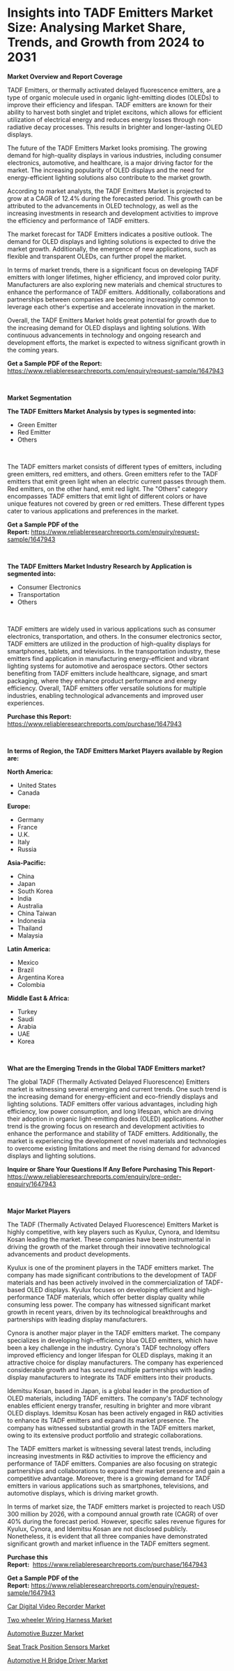 <p><h1>Insights into TADF Emitters Market Size: Analysing Market Share, Trends, and Growth from 2024 to 2031</h1></p><p><strong>Market Overview and Report Coverage</strong></p>
<p><p>TADF Emitters, or thermally activated delayed fluorescence emitters, are a type of organic molecule used in organic light-emitting diodes (OLEDs) to improve their efficiency and lifespan. TADF emitters are known for their ability to harvest both singlet and triplet excitons, which allows for efficient utilization of electrical energy and reduces energy losses through non-radiative decay processes. This results in brighter and longer-lasting OLED displays.</p><p>The future of the TADF Emitters Market looks promising. The growing demand for high-quality displays in various industries, including consumer electronics, automotive, and healthcare, is a major driving factor for the market. The increasing popularity of OLED displays and the need for energy-efficient lighting solutions also contribute to the market growth.</p><p>According to market analysts, the TADF Emitters Market is projected to grow at a CAGR of 12.4% during the forecasted period. This growth can be attributed to the advancements in OLED technology, as well as the increasing investments in research and development activities to improve the efficiency and performance of TADF emitters.</p><p>The market forecast for TADF Emitters indicates a positive outlook. The demand for OLED displays and lighting solutions is expected to drive the market growth. Additionally, the emergence of new applications, such as flexible and transparent OLEDs, can further propel the market.</p><p>In terms of market trends, there is a significant focus on developing TADF emitters with longer lifetimes, higher efficiency, and improved color purity. Manufacturers are also exploring new materials and chemical structures to enhance the performance of TADF emitters. Additionally, collaborations and partnerships between companies are becoming increasingly common to leverage each other's expertise and accelerate innovation in the market.</p><p>Overall, the TADF Emitters Market holds great potential for growth due to the increasing demand for OLED displays and lighting solutions. With continuous advancements in technology and ongoing research and development efforts, the market is expected to witness significant growth in the coming years.</p></p>
<p><strong>Get a Sample PDF of the Report:</strong> <a href="https://www.reliableresearchreports.com/enquiry/request-sample/1647943">https://www.reliableresearchreports.com/enquiry/request-sample/1647943</a></p>
<p>&nbsp;</p>
<p><strong>Market Segmentation</strong></p>
<p><strong>The TADF Emitters Market Analysis by types is segmented into:</strong></p>
<p><ul><li>Green Emitter</li><li>Red Emitter</li><li>Others</li></ul></p>
<p>&nbsp;</p>
<p><p>The TADF emitters market consists of different types of emitters, including green emitters, red emitters, and others. Green emitters refer to the TADF emitters that emit green light when an electric current passes through them. Red emitters, on the other hand, emit red light. The "Others" category encompasses TADF emitters that emit light of different colors or have unique features not covered by green or red emitters. These different types cater to various applications and preferences in the market.</p></p>
<p><strong>Get a Sample PDF of the Report:</strong>&nbsp;<a href="https://www.reliableresearchreports.com/enquiry/request-sample/1647943">https://www.reliableresearchreports.com/enquiry/request-sample/1647943</a></p>
<p>&nbsp;</p>
<p><strong>The TADF Emitters Market Industry Research by Application is segmented into:</strong></p>
<p><ul><li>Consumer Electronics</li><li>Transportation</li><li>Others</li></ul></p>
<p>&nbsp;</p>
<p><p>TADF emitters are widely used in various applications such as consumer electronics, transportation, and others. In the consumer electronics sector, TADF emitters are utilized in the production of high-quality displays for smartphones, tablets, and televisions. In the transportation industry, these emitters find application in manufacturing energy-efficient and vibrant lighting systems for automotive and aerospace sectors. Other sectors benefiting from TADF emitters include healthcare, signage, and smart packaging, where they enhance product performance and energy efficiency. Overall, TADF emitters offer versatile solutions for multiple industries, enabling technological advancements and improved user experiences.</p></p>
<p><strong>Purchase this Report:</strong>&nbsp; <a href="https://www.reliableresearchreports.com/purchase/1647943">https://www.reliableresearchreports.com/purchase/1647943</a></p>
<p>&nbsp;</p>
<p><strong>In terms of Region, the TADF Emitters Market Players available by Region are:</strong></p>
<p>
    <p> <strong> North America: </strong>
        <ul>
            <li>United States</li>
            <li>Canada</li>
        </ul>
        </p> 
    <p> <strong> Europe: </strong>
        <ul>
            <li>Germany</li>
            <li>France</li>
            <li>U.K.</li>
            <li>Italy</li>
            <li>Russia</li>
        </ul>
        </p> 
    <p> <strong> Asia-Pacific: </strong>
        <ul>
            <li>China</li>
            <li>Japan</li>
            <li>South Korea</li>
            <li>India</li>
            <li>Australia</li>
            <li>China Taiwan</li>
            <li>Indonesia</li>
            <li>Thailand</li>
            <li>Malaysia</li>
        </ul>
        </p> 
    <p> <strong> Latin America: </strong>
        <ul>
            <li>Mexico</li>
            <li>Brazil</li>
            <li>Argentina Korea</li>
            <li>Colombia</li>
        </ul>
        </p> 
    <p> <strong> Middle East & Africa: </strong>
        <ul>
            <li>Turkey</li>
            <li>Saudi</li>
            <li>Arabia</li>
            <li>UAE</li>
            <li>Korea</li>
        </ul>
    </p>
    </p>
<p>&nbsp;</p>
<p><strong>What are the Emerging Trends in the Global TADF Emitters market?</strong></p>
<p><p>The global TADF (Thermally Activated Delayed Fluorescence) Emitters market is witnessing several emerging and current trends. One such trend is the increasing demand for energy-efficient and eco-friendly displays and lighting solutions. TADF emitters offer various advantages, including high efficiency, low power consumption, and long lifespan, which are driving their adoption in organic light-emitting diodes (OLED) applications. Another trend is the growing focus on research and development activities to enhance the performance and stability of TADF emitters. Additionally, the market is experiencing the development of novel materials and technologies to overcome existing limitations and meet the rising demand for advanced displays and lighting solutions.</p></p>
<p><strong>Inquire or Share Your Questions If Any Before Purchasing This Report</strong>- <a href="https://www.reliableresearchreports.com/enquiry/pre-order-enquiry/1647943">https://www.reliableresearchreports.com/enquiry/pre-order-enquiry/1647943</a></p>
<p>&nbsp;</p>
<p><strong>Major Market Players</strong></p>
<p><p>The TADF (Thermally Activated Delayed Fluorescence) Emitters Market is highly competitive, with key players such as Kyulux, Cynora, and Idemitsu Kosan leading the market. These companies have been instrumental in driving the growth of the market through their innovative technological advancements and product developments.</p><p>Kyulux is one of the prominent players in the TADF emitters market. The company has made significant contributions to the development of TADF materials and has been actively involved in the commercialization of TADF-based OLED displays. Kyulux focuses on developing efficient and high-performance TADF materials, which offer better display quality while consuming less power. The company has witnessed significant market growth in recent years, driven by its technological breakthroughs and partnerships with leading display manufacturers.</p><p>Cynora is another major player in the TADF emitters market. The company specializes in developing high-efficiency blue OLED emitters, which have been a key challenge in the industry. Cynora's TADF technology offers improved efficiency and longer lifespan for OLED displays, making it an attractive choice for display manufacturers. The company has experienced considerable growth and has secured multiple partnerships with leading display manufacturers to integrate its TADF emitters into their products.</p><p>Idemitsu Kosan, based in Japan, is a global leader in the production of OLED materials, including TADF emitters. The company's TADF technology enables efficient energy transfer, resulting in brighter and more vibrant OLED displays. Idemitsu Kosan has been actively engaged in R&D activities to enhance its TADF emitters and expand its market presence. The company has witnessed substantial growth in the TADF emitters market, owing to its extensive product portfolio and strategic collaborations.</p><p>The TADF emitters market is witnessing several latest trends, including increasing investments in R&D activities to improve the efficiency and performance of TADF emitters. Companies are also focusing on strategic partnerships and collaborations to expand their market presence and gain a competitive advantage. Moreover, there is a growing demand for TADF emitters in various applications such as smartphones, televisions, and automotive displays, which is driving market growth.</p><p>In terms of market size, the TADF emitters market is projected to reach USD 300 million by 2026, with a compound annual growth rate (CAGR) of over 40% during the forecast period. However, specific sales revenue figures for Kyulux, Cynora, and Idemitsu Kosan are not disclosed publicly. Nonetheless, it is evident that all three companies have demonstrated significant growth and market influence in the TADF emitters segment.</p></p>
<p><strong>Purchase this Report:</strong>&nbsp;&nbsp;<a href="https://www.reliableresearchreports.com/purchase/1647943">https://www.reliableresearchreports.com/purchase/1647943</a></p>
<p></p>
<p><strong>Get a Sample PDF of the Report:</strong>&nbsp;<a href="https://www.reliableresearchreports.com/enquiry/request-sample/1647943">https://www.reliableresearchreports.com/enquiry/request-sample/1647943</a></p>
<p><p><a href="https://github.com/julyju69/Market-Research-Report-List-1/blob/main/car-digital-video-recorder-market.md">Car Digital Video Recorder Market</a></p><p><a href="https://github.com/mauripalmi/Market-Research-Report-List-1/blob/main/two-wheeler-wiring-harness-market.md">Two wheeler Wiring Harness Market</a></p><p><a href="https://github.com/markusgodoy/Market-Research-Report-List-1/blob/main/automotive-buzzer-market.md">Automotive Buzzer Market</a></p><p><a href="https://github.com/nathandecarvalho/Market-Research-Report-List-1/blob/main/seat-track-position-sensors-market.md">Seat Track Position Sensors Market</a></p><p><a href="https://github.com/joannesouthgate/Market-Research-Report-List-1/blob/main/automotive-h-bridge-driver-market.md">Automotive H Bridge Driver Market</a></p></p>